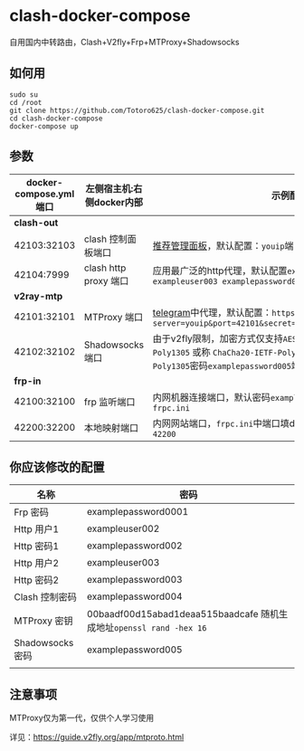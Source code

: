 # clash-docker-compose
自用国内中转路由，Clash+V2fly+Frp+MTProxy+Shadowsocks

## 如何用

```
sudo su
cd /root
git clone https://github.com/Totoro625/clash-docker-compose.git
cd clash-docker-compose
docker-compose up
```

## 参数

| docker-compose.yml 端口 | 左侧宿主机:右侧docker内部 | 示例配置说明                                                 |
| ----------------------- | ------------------------- | ------------------------------------------------------------ |
| **clash-out**           |                           |                                                              |
| 42103:32103             | clash 控制面板端口        | [推荐管理面板](http://clash.razord.top/#/settings)，默认配置：`youip`端口`42103`密钥`examplepassword004` |
| 42104:7999              | clash http proxy 端口     | 应用最广泛的http代理，默认配置`exampleuser002 examplepassword002` `exampleuser003 examplepassword003` |
| **v2ray-mtp**           |                           |                                                              |
| 42101:32101             | MTProxy 端口              | [telegram](https://telegram.org/)中代理，默认配置：`https://t.me/proxy?server=youip&port=42101&secret=00baadf00d15abad1deaa515baadcafe` |
| 42102:32102             | Shadowsocks 端口          | 由于v2fly限制，加密方式仅支持`AES-256-GCM` `AES-128-GCM` `ChaCha20-Poly1305` 或称 `ChaCha20-IETF-Poly1305`。默认加密为`ChaCha20-IETF-Poly1305`密码`examplepassword005`端口`42102` |
| **frp-in**              |                           |                                                              |
| 42100:32100             | frp 监听端口              | 内网机器连接端口，默认密码`examplepassword001`，内网机器配置`frpc.ini` |
| 42200:32200             | 本地映射端口              | 内网网站端口，`frpc.ini`中端口填docker内监听端口`32200`，实际连接用`42200` |

## 你应该修改的配置

| 名称             | 密码                                                         |
| ---------------- | ------------------------------------------------------------ |
| Frp 密码         | examplepassword0001                                          |
| Http 用户1       | exampleuser002                                               |
| Http 密码1       | examplepassword002                                           |
| Http 用户2       | exampleuser003                                               |
| Http 密码2       | examplepassword003                                           |
| Clash 控制密码   | examplepassword004                                           |
| MTProxy 密钥     | 00baadf00d15abad1deaa515baadcafe 随机生成地址`openssl rand -hex 16` |
| Shadowsocks 密码 | examplepassword005                                           |
|                  |                                                              |

## 注意事项

MTProxy仅为第一代，仅供个人学习使用

详见：https://guide.v2fly.org/app/mtproto.html